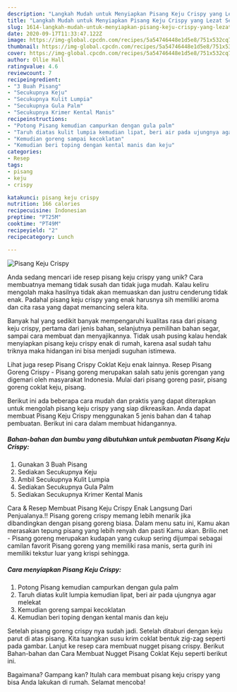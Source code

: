 ```yaml
---
description: "Langkah Mudah untuk Menyiapkan Pisang Keju Crispy yang Lezat Sekali"
title: "Langkah Mudah untuk Menyiapkan Pisang Keju Crispy yang Lezat Sekali"
slug: 1614-langkah-mudah-untuk-menyiapkan-pisang-keju-crispy-yang-lezat-sekali
date: 2020-09-17T11:33:47.122Z
image: https://img-global.cpcdn.com/recipes/5a54746448e1d5e8/751x532cq70/pisang-keju-crispy-foto-resep-utama.jpg
thumbnail: https://img-global.cpcdn.com/recipes/5a54746448e1d5e8/751x532cq70/pisang-keju-crispy-foto-resep-utama.jpg
cover: https://img-global.cpcdn.com/recipes/5a54746448e1d5e8/751x532cq70/pisang-keju-crispy-foto-resep-utama.jpg
author: Ollie Hall
ratingvalue: 4.6
reviewcount: 7
recipeingredient:
- "3 Buah Pisang"
- "Secukupnya Keju"
- "Secukupnya Kulit Lumpia"
- "Secukupnya Gula Palm"
- "Secukupnya Krimer Kental Manis"
recipeinstructions:
- "Potong Pisang kemudian campurkan dengan gula palm"
- "Taruh diatas kulit lumpia kemudian lipat, beri air pada ujungnya agar melekat"
- "Kemudian goreng sampai kecoklatan"
- "Kemudian beri toping dengan kental manis dan keju"
categories:
- Resep
tags:
- pisang
- keju
- crispy

katakunci: pisang keju crispy 
nutrition: 166 calories
recipecuisine: Indonesian
preptime: "PT25M"
cooktime: "PT49M"
recipeyield: "2"
recipecategory: Lunch

---
```



![Pisang Keju Crispy](https://img-global.cpcdn.com/recipes/5a54746448e1d5e8/751x532cq70/pisang-keju-crispy-foto-resep-utama.jpg)

Anda sedang mencari ide resep pisang keju crispy yang unik? Cara membuatnya memang tidak susah dan tidak juga mudah. Kalau keliru mengolah maka hasilnya tidak akan memuaskan dan justru cenderung tidak enak. Padahal pisang keju crispy yang enak harusnya sih memiliki aroma dan cita rasa yang dapat memancing selera kita.

Banyak hal yang sedikit banyak mempengaruhi kualitas rasa dari pisang keju crispy, pertama dari jenis bahan, selanjutnya pemilihan bahan segar, sampai cara membuat dan menyajikannya. Tidak usah pusing kalau hendak menyiapkan pisang keju crispy enak di rumah, karena asal sudah tahu triknya maka hidangan ini bisa menjadi suguhan istimewa.

Lihat juga resep Pisang Crispy Coklat Keju enak lainnya. Resep Pisang Goreng Crispy - Pisang goreng merupakan salah satu jenis gorengan yang digemari oleh masyarakat Indonesia. Mulai dari pisang goreng pasir, pisang goreng coklat keju, pisang.


Berikut ini ada beberapa cara mudah dan praktis yang dapat diterapkan untuk mengolah pisang keju crispy yang siap dikreasikan. Anda dapat membuat Pisang Keju Crispy menggunakan 5 jenis bahan dan 4 tahap pembuatan. Berikut ini cara dalam membuat hidangannya.

<!--inarticleads1-->

##### Bahan-bahan dan bumbu yang dibutuhkan untuk pembuatan Pisang Keju Crispy:

1. Gunakan 3 Buah Pisang
1. Sediakan Secukupnya Keju
1. Ambil Secukupnya Kulit Lumpia
1. Sediakan Secukupnya Gula Palm
1. Sediakan Secukupnya Krimer Kental Manis


Cara &amp; Resep Membuat Pisang Keju Crispy Enak Langsung Dari Penjualanya.!! Pisang goreng crispy memang lebih menarik jika dibandingkan dengan pisang goreng biasa. Dalam menu satu ini, Kamu akan merasakan tepung pisang yang lebih renyah dan pasti Kamu akan. Brilio.net - Pisang goreng merupakan kudapan yang cukup sering dijumpai sebagai camilan favorit Pisang goreng yang memiliki rasa manis, serta gurih ini memiliki tekstur luar yang krispi sehingga. 

<!--inarticleads2-->

##### Cara menyiapkan Pisang Keju Crispy:

1. Potong Pisang kemudian campurkan dengan gula palm
1. Taruh diatas kulit lumpia kemudian lipat, beri air pada ujungnya agar melekat
1. Kemudian goreng sampai kecoklatan
1. Kemudian beri toping dengan kental manis dan keju


Setelah pisang goreng crispy nya sudah jadi. Setelah ditaburi dengan keju parut di atas pisang. Kita tuangkan susu krim coklat bentuk zig-zag seperti pada gambar. Lanjut ke resep cara membuat nugget pisang crispy. Berikut Bahan-bahan dan Cara Membuat Nugget Pisang Coklat Keju seperti berikut ini. 

Bagaimana? Gampang kan? Itulah cara membuat pisang keju crispy yang bisa Anda lakukan di rumah. Selamat mencoba!
